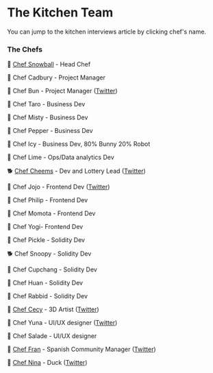 # The Kitchen Team

You can jump to the kitchen interviews article by clicking chef's name.

### The Chefs

🐰 [Chef Snowball](https://medium.com/changswap/kitchen-interviews-chef-snowball-the-big-fluffy-boss-guiding-the-fellow-bunnies-afa8dfeca887) - Head Chef

🐰 Chef Cadbury - Project Manager

🐰 Chef Bun - Project Manager ([Twitter](http://twitter.com/chef\_bun\_pcs))

🐰 Chef Taro - Business Dev

🐰 Chef Misty - Business Dev

🐰 Chef Pepper - Business Dev

🐰 Chef Icy - Business Dev, 80% Bunny 20% Robot

🐰 Chef Lime - Ops/Data analytics Dev

🐕 [Chef Cheems](https://medium.com/changswap/kitchen-interview-chef-cheems-the-lottery-obsessed-doggie-1a083fb5d172) - Dev and Lottery Lead ([Twitter](https://twitter.com/CheemsChef))

🐰 Chef Jojo - Frontend Dev ([Twitter](https://twitter.com/0xchefjojo))

🐰 Chef Philip - Frontend Dev

🐰 Chef Momota - Frontend Dev

🐰 Chef Yogi- Frontend Dev

🐰 Chef Pickle - Solidity Dev

🐕 Chef Snoopy - Solidity Dev

🐰 Chef Cupchang - Solidity Dev

🐰 Chef Huan - Solidity Dev

🐰 Chef Rabbid - Solidity Dev

🐰 [Chef Cecy](https://medium.com/changswap/kitchen-interviews-chef-cecy-the-magical-3d-artist-making-fluffy-bunnies-e1eda53742f3) - 3D Artist ([Twitter](https://twitter.com/Cecymeade))

🐰 Chef Yuna - UI/UX designer ([Twitter](https://twitter.com/chefyuna))

🐰 Chef Salade - UI/UX designer

🐰 [Chef Fran](https://medium.com/changswap/kitchen-interview-chef-fran-spanish-community-manager-and-a-lovely-mate-368c72102093) - Spanish Community Manager ([Twitter](https://twitter.com/ChefFranPS))

🦆 [Chef Nina](https://medium.com/changswap/kitchen-interviews-chef-nina-the-duck-d385ae875b50) - Duck ([Twitter](https://twitter.com/\_ninahaus\_EN))
